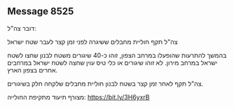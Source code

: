 ## Message 8525

דובר צה"ל:

צה"ל תקף חוליית מחבלים ששיגרה לפני זמן קצר לעבר שטח ישראל

בהמשך להתרעות שהופעלו במרחב הצפון, זוהו כ-40 שיגורים משטח לבנון שחצו לשטח ישראל במרחב מירון. לא זוהו שיגורים או כלי טיס עוין שחצה לשטח ישראל במרחבים אחרים בצפון הארץ.

צה"ל תקף לאחר זמן קצר בשטח לבנון חוליית מחבלים שלקחה חלק בשיגורים.

מצורף תיעוד מתקיפת החולייה: https://bit.ly/3H6yxrB

